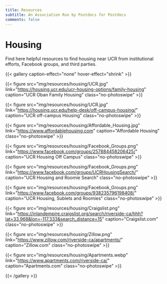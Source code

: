 ```yaml
---
title: Resources
subtitle: An Association Run by Postdocs for Postdocs
comments: false
---
```


# Housing
Find here helpful resources to find housing near UCR from institutional efforts, Facebook groups, and third parties.

{{< gallery caption-effect="none" hover-effect="shrink" >}}
  
  {{< figure src="img/resources/housing/UCR.jpg" 
  link="https://housing.ucr.edu/ucr-housing-options/family-housing" 
  caption="UCR Oban Family Housing"
  class="no-photoswipe" >}}

  {{< figure src="img/resources/housing/UCR.jpg" 
  link="https://housing.ucr.edu/help-desk/off-campus-housing/" 
  caption="UCR off-campus Housing"
  class="no-photoswipe" >}}
  
  {{< figure src="img/resources/housing/Affordable_Housing.jpg" 
  link="https://www.affordablehousing.com" 
  caption="Affordable Housing"
  class="no-photoswipe" >}}
  
  {{< figure src="img/resources/housing/Facebook_Groups.png" 
  link="https://www.facebook.com/groups/257884458206425/" 
  caption="UCR Housing Off Campus"
  class="no-photoswipe" >}}
  
  {{< figure src="img/resources/housing/Facebook_Groups.png" 
  link="https://www.facebook.com/groups/UCRHousingSearch/" 
  caption="UCR Housing and Roomie Search"
  class="no-photoswipe" >}}
  
  {{< figure src="img/resources/housing/Facebook_Groups.png" 
  link="https://www.facebook.com/groups/938235796198408/" 
  caption="UCR Housing, Sublets and Roomies"
  class="no-photoswipe" >}}
  
  {{< figure src="img/resources/housing/Craigslist.png" 
  link="https://inlandempire.craigslist.org/search/riverside-ca/hhh?lat=33.968&lon=-117.333&search_distance=15" 
  caption="Craigslist.com"
  class="no-photoswipe" >}}
  
  {{< figure src="img/resources/housing/Zillow.png" 
  link="https://www.zillow.com/riverside-ca/apartments/" 
  caption="Zillow.com"
  class="no-photoswipe" >}}
  
  {{< figure src="img/resources/housing/Apartments.webp" 
  link="https://www.apartments.com/riverside-ca/" 
  caption="Apartments.com"
  class="no-photoswipe" >}}

{{< /gallery >}}